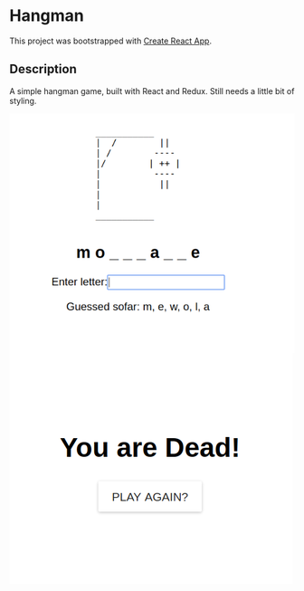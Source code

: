 # Hangman

This project was bootstrapped with [Create React App](https://github.com/facebookincubator/create-react-app).

## Description

A simple hangman game, built with React and Redux. Still needs a little bit of styling.

<img style="float: left;" src="https://github.com/ff05/hangman-react-redux/blob/master/src/assets/images/Selection_011.png?raw=true" alt="Hangman 1">
<img style="float: left;" src="https://github.com/ff05/hangman-react-redux/blob/master/src/assets/images/Selection_012.png?raw=true" alt="Hangman 2">
